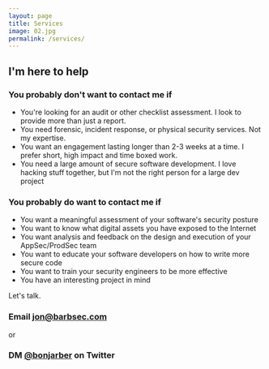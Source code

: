 ```yaml
---
layout: page
title: Services
image: 02.jpg
permalink: /services/
---
```


## I'm here to help


### You probably **don't** want to contact me if

- You're looking for an audit or other checklist assessment. I look to provide
more than just a report.
- You need forensic, incident response, or physical security services. Not my
expertise.
- You want an engagement lasting longer than 2-3 weeks at a time. I prefer
short, high impact and time boxed work.
- You need a large amount of secure software development. I love hacking stuff
together, but I'm not the right person for a large dev project

### You probably **do** want to contact me if

- You want a meaningful assessment of your software's security posture
- You want to know what digital assets you have exposed to the Internet
- You want analysis and feedback on the design and execution of your
AppSec/ProdSec team
- You want to educate your software developers on how to write more secure code
- You want to train your security engineers to be more effective
- You have an interesting project in mind

Let's talk.

### Email jon@barbsec.com

or

### DM [@bonjarber](https://twitter.com/bonjarber) on Twitter
